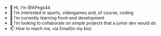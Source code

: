 - 👋 Hi, I’m @APegs44
- 👀 I’m interested in sports, videogames and, of course, coding
- 🌱 I’m currently learning front-end development
- 💞️ I’m looking to collaborate on simple projects that a junior dev would do
- 📫 How to reach me, via Email(in my bio)

<!---
APegs44/APegs44 is a ✨ special ✨ repository because its `README.md` (this file) appears on your GitHub profile.
You can click the Preview link to take a look at your changes.
--->
